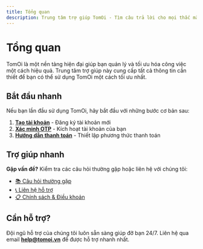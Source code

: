 ```yaml
---
title: Tổng quan
description: Trung tâm trợ giúp TomOi - Tìm câu trả lời cho mọi thắc mắc và hướng dẫn sử dụng
---
```


# Tổng quan

TomOi là một nền tảng hiện đại giúp bạn quản lý và tối ưu hóa công việc một cách hiệu quả. Trung tâm trợ giúp này cung cấp tất cả thông tin cần thiết để bạn có thể sử dụng TomOi một cách tối ưu nhất.

## Bắt đầu nhanh

Nếu bạn lần đầu sử dụng TomOi, hãy bắt đầu với những bước cơ bản sau:

1. **[Tạo tài khoản](huong-dan/bat-dau/tao-tai-khoan.md)** - Đăng ký tài khoản mới
2. **[Xác minh OTP](huong-dan/bat-dau/xac-minh-otp.md)** - Kích hoạt tài khoản của bạn  
3. **[Hướng dẫn thanh toán](huong-dan/thanh-toan/)** - Thiết lập phương thức thanh toán

## Trợ giúp nhanh

**Gặp vấn đề?** Kiểm tra các câu hỏi thường gặp hoặc liên hệ với chúng tôi:

- [📚 Câu hỏi thường gặp](faq/)
- [📞 Liên hệ hỗ trợ](mailto:help@tomoi.vn)
- [📋 Chính sách & Điều khoản](chinh-sach/)

## Cần hỗ trợ?

Đội ngũ hỗ trợ của chúng tôi luôn sẵn sàng giúp đỡ bạn 24/7. Liên hệ qua email **help@tomoi.vn** để được hỗ trợ nhanh nhất.

